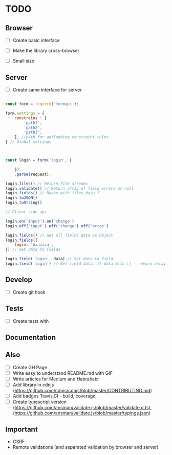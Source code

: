# TODO

## Browser
- [ ] Create basic interface
- [ ] Make the library cross-browser
- [ ] Small size


## Server
- [ ] Create same interface for server


```js

const form = require('formapi');

form.settings = {
	constrains : [
		'path1',
		'path2',
		'path3',
	], //path for autloading constraint rules
} // Global settings



const login = form('login', {

	})
	.parse(request);

login.files() // Return file streams
login.validate() // Return array of field errors or null
login.fields() // Maybe with files data ?
login.toJSON()
login.toString()

// Client side api

login.on('input').on('change')
login.off('input').off('change').off('error')

login.fields() // Get all fields data as Object
login.fields({
	login: 'Azazaza',
}) // Set data fo fields

login.field('login', data) // Set data to field
login.field('login') // Get field data, if data with [] - return array. If form don't have field, throw error

```

## Develop

- [ ] Create git hook


## Tests
- [ ] Create tests with

## Documentation

## Also

- [ ] Create GH Page
- [ ] Write easy to understand README.md with GIF
- [ ] Write articles for Medium and Habrahabr
- [ ] Add library in cdnjs (https://github.com/cdnjs/cdnjs/blob/master/CONTRIBUTING.md)
- [ ] Add badges Travis.CI - build, coverage,
- [ ] Create typescript version (https://github.com/ansman/validate.js/blob/master/validate.d.ts), (https://github.com/ansman/validate.js/blob/master/typings.json)

## Important

- CSRF
- Remote validations (and separated validation by browser and server)
